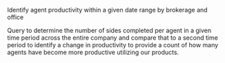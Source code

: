 Identify agent productivity within a given date range by brokerage and office

Query to determine the number of sides completed per agent in a given time period across the entire company 
and compare that to a second time period to identify a change in productivity 
to provide a count of how many agents have become more productive utilizing our products.
